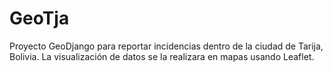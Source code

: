 # GeoTja
Proyecto GeoDjango para reportar incidencias dentro de la ciudad de Tarija, Bolivia. La visualización de datos se la realizara en mapas usando Leaflet.
